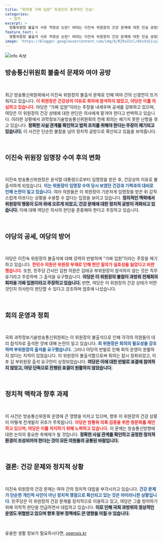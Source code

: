```yaml
---
title: “회피용 가짜 입원” 특정인의 충격적인 진실!
categories:
  - 정치
excerpt: >
  방통위원장 불출석 사유 적정성 논란! 여야는 이진숙 위원장의 건강 문제에 대한 진실 공방을 벌이며, 가짜 입원 의혹이 제기되고 있습니다. 과거와 현재의 모순된 상황에 의원들이 연일 촉각을 세우고 있는 가운데, 이 위원장은 과연 어떤 입장을 취할까요? 클릭을 유도하는 뜨거운 논란이 펼쳐집니다!
feature_text: >
  방통위원장 불출석 사유 적정성 논란! 여야는 이진숙 위원장의 건강 문제에 대한 진실 공방을 벌이며, 가짜 입원 의혹이 제기되고 있습니다. 과거와 현재의 모순된 상황에 의원들이 연일 촉각을 세우고 있는 가운데, 이 위원장은 과연 어떤 입장을 취할까요? 클릭을 유도하는 뜨거운 논란이 펼쳐집니다!
image: 'https://blogger.googleusercontent.com/img/b/R29vZ2xl/AVvXsEixyZcFfHzMRdzZMjFBmAUKJYCLCGyLL1o632UiGVXcaFdKo_bkvkuCioo0uUKlGfBVcT3P84aROyZIXSBEx3Aw5nCQ3pTgDom1WDC4m8eifvWiAmWEEVb4x6G_l8C0QH225ldMjyaFvpxGEBGNO37VmDTDMHGhJPq73UglMfDca1-0aw/s1600/blogspot.png'
---
```


<p><img src="https://blogger.googleusercontent.com/img/b/R29vZ2xl/AVvXsEixyZcFfHzMRdzZMjFBmAUKJYCLCGyLL1o632UiGVXcaFdKo_bkvkuCioo0uUKlGfBVcT3P84aROyZIXSBEx3Aw5nCQ3pTgDom1WDC4m8eifvWiAmWEEVb4x6G_l8C0QH225ldMjyaFvpxGEBGNO37VmDTDMHGhJPq73UglMfDca1-0aw/s1600/blogspot.png" alt="info 속보" /></p>

<h2 data-ke-size="size26">방송통신위원회 불출석 문제와 여야 공방</h2>

<p data-ke-size="size16">&nbsp;</p>

<p data-ke-size="size16">최근 방송통신위원회에서 이진숙 위원장의 불출석 문제로 인해 여야 간의 신경전이 뜨거워지고 있습니다. <b><span style="color: #ee2323;">이 위원장은 건강상의 이유로 회의에 참석하지 않았고, 야당은 이를 의심하고 있습니다.</span></b> 야당은 “가짜 입원”이라는 주장을 내세우며 공세를 강화하고 있으며, 여당은 이 위원장의 건강 상태에 대한 판단은 의사에게 맡겨야 한다고 반박하고 있습니다. 이러한 상황에서 과학정보기술방송통신위원회의 전체 회의는 예기치 못한 난항을 겪고 있습니다. <b><span style="background-color: #21538527;">정확한 사실 관계를 확인하고 법적 조치를 취해야 한다는 주장이 제기되고 있습니다.</span></b> 이 사건은 단순한 불참을 넘어 정치적 공방으로 확산되고 있음을 보여줍니다. </p>

<p data-ke-size="size16">&nbsp;</p>

<h2 data-ke-size="size26">이진숙 위원장 임명장 수여 후의 변화</h2>

<p data-ke-size="size16">&nbsp;</p>

<p data-ke-size="size16">이진숙 방송통신위원장은 윤석열 대통령으로부터 임명장을 받은 후, 건강상의 이유로 불출석하게 되었습니다. <b><span style="color: #1a5490;">이는 위원장이 임명장 수여 당시 보였던 건강과 기력과의 대비로 인해 논란이 일고 있습니다.</span></b> 여러 의원들은 이 위원장이 기운차게 임명장을 받은 뒤 갑작스럽게 아프다는 상황을 수용할 수 없다는 입장을 보이고 있습니다. <b><span style="background-color: #21538527;">정치적인 맥락에서 위원장의 행동이 도마 위에 오르게 되었고, 건강 문제에 대한 정치적 공방이 격화되고 있습니다.</span></b> 이에 대해 여당은 의사의 판단을 존중해야 한다고 주장하고 있습니다.</p>

<p data-ke-size="size16">&nbsp;</p>

<h2 data-ke-size="size26">야당의 공세, 여당의 방어</h2>

<p data-ke-size="size16">&nbsp;</p>

<p data-ke-size="size16">야당은 이진숙 위원장의 불출석에 대해 강력히 반발하며 “가짜 입원”이라는 주장을 제기하고 있습니다. <b><span style="color: #ee2323;">한민수 의원은 위원장 부재로 인해 현안 질의가 실효성을 잃었다고 비판했습니다.</span></b> 또한, 민주당 간사인 김현 의원은 김태규 부위원장이 참석하지 않는 것은 직무유기라고 주장하며 그 출석을 요구했습니다. <b><span style="background-color: #21538527;">야당은 이 위원장의 불참이 과방위 전체회의 회피용 가짜 입원이라고 주장하고 있습니다.</span></b> 반면, 여당은 이 위원장의 건강 상태가 어떤 것인지 의사만이 판단할 수 있다고 강조하며 엄호에 나섰습니다.</p>

<p data-ke-size="size16">&nbsp;</p>

<h2 data-ke-size="size26">회의 운영과 정회</h2>

<p data-ke-size="size16">&nbsp;</p>

<p data-ke-size="size16">국회 과학정보기술방송통신위원회는 이 위원장의 불출석으로 인해 각각의 의원들이 대리 참석자로 출석한 것에 대해 논란이 일고 있습니다. <b><span style="color: #1a5490;">최 위원장은 회의의 필요성을 강조하며 부위원장의 출석을 요구했습니다.</span></b> 그러나 야당의 반발로 인해 회의 운영이 원활하지 않다는 지적이 있었습니다. 이 위원장이 불출석함으로써 회의는 잠시 정회되었고, 이후 김 부위원장 출석 요구안이 상정되었습니다. <b><span style="background-color: #21538527;">여당은 이에 대한 반발로 표결에 참여하지 않았고, 야당 단독으로 진행된 표결이 원활하지 않았습니다.</span></b></p>

<p data-ke-size="size16">&nbsp;</p>

<h2 data-ke-size="size26">정치적 맥락과 향후 과제</h2>

<p data-ke-size="size16">&nbsp;</p>

<p data-ke-size="size16">이 사건은 방송통신위원회 운영에 큰 영향을 미치고 있으며, 향후 이 위원장의 건강 상황이 어떻게 전개될지 귀추가 주목됩니다. <b><span style="color: #ee2323;">야당은 방통위 의혹 검증을 위한 청문회를 제안하고 있으며, 여당은 이를 저지하기 위해 노력하고 있습니다.</span></b> 이 문제는 방송통신방향에 대한 논의의 중요한 촉매제가 될 것입니다. <b><span style="background-color: #21538527;">정확한 사실 관계를 확인하고 공정한 정치적 환경이 조성되어야 한다는 것이 모든 의원들의 공통된 바람입니다.</span></b></p>

<p data-ke-size="size16">&nbsp;</p>

<h2 data-ke-size="size26">결론: 건강 문제와 정치적 상황</h2>

<p data-ke-size="size16">&nbsp;</p>

<p data-ke-size="size16">이진숙 위원장의 건강 문제는 여야 간의 정치적 대립을 부각시키고 있습니다. <b><span style="color: #1a5490;">건강 문제가 단순한 개인적 사안이 아닌 정치적 쟁점으로 확산되고 있는 것은 아이러니한 상황입니다.</span></b> 민주당은 이 위원장의 건강 문제를 정치적으로 이용하고 있고, 여당은 그를 방어하기 위해 의학적 판단을 언급하면서 대립하고 있습니다. <b><span style="background-color: #21538527;">이로 인해 국회 과방위의 정상적인 운영도 위협받고 있으며 향후 정부 정책에도 큰 영향을 미칠 수 있습니다.</span></b></p>

<p data-ke-size="size16">&nbsp;</p>
유용한 생활 정보가 필요하시다면, <a href="https://opensis.kr" rel="dofollow">opensis.kr</a>


